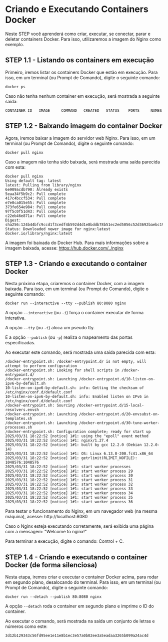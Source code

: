 # Criando e Executando Containers Docker

Neste STEP você aprenderá como criar, executar, se conectar, parar e deletar containers Docker. Para isso, utilizaremos a imagem do Nginx como exemplo.

## STEP 1.1 - Listando os containers em execução

Primeiro, iremos listar os containers Docker que estão em execução. Para isso, em um terminal (ou Prompt de Comando), digite o seguinte comando:

```
docker ps
```

Caso não tenha nenhum container em execução, será mostrada a seguinte saída:

```
CONTAINER ID   IMAGE     COMMAND   CREATED   STATUS    PORTS     NAMES
```

## STEP 1.2 - Baixando imagem do container Docker

Agora, iremos baixar a imagem do servidor web Nginx. Para isso, em um terminal (ou Prompt de Comando), digite o seguinte comando:

```
docker pull nginx
```

Caso a imagem não tenha sido baixada, será mostrada uma saída parecida com esta:

```
docker pull nginx
Using default tag: latest
latest: Pulling from library/nginx
6e909acdb790: Already exists 
5eaa34f5b9c2: Pull complete 
417c4bccf534: Pull complete 
e7e0ca015e55: Pull complete 
373fe654e984: Pull complete 
97f5c0f51d43: Pull complete 
c22eb46e871a: Pull complete 
Digest: sha256:124b44bfc9ccd1f3cedf4b592d4d1e8bddb78b51ec2ed5056c52d3692baebc19
Status: Downloaded newer image for nginx:latest
docker.io/library/nginx:latest
```

A imagem foi baixada do Docker Hub. Para mais informações sobre a imagem baixada, acesse: https://hub.docker.com/_/nginx

## STEP 1.3 - Criando e executando o container Docker

Nesta próxima etapa, criaremos o container Docker, com a imagem baixada. Para isso, em um terminal (ou Prompt de Comando), digite o seguinte comando:

```
docker run --interactive --tty --publish 80:8080 nginx
```

A opção ```--interactive``` (ou ```-i```) força o container executar de forma interativa.

A opção ```--tty``` (ou ```-t```) aloca um pseudo tty.

E a opção ```--publish``` (ou ```-p```) realiza o mapeamento das portas especificadas.

Ao executar este comando, será mostrada uma saída parecida com esta:

```
/docker-entrypoint.sh: /docker-entrypoint.d/ is not empty, will attempt to perform configuration
/docker-entrypoint.sh: Looking for shell scripts in /docker-entrypoint.d/
/docker-entrypoint.sh: Launching /docker-entrypoint.d/10-listen-on-ipv6-by-default.sh
10-listen-on-ipv6-by-default.sh: info: Getting the checksum of /etc/nginx/conf.d/default.conf
10-listen-on-ipv6-by-default.sh: info: Enabled listen on IPv6 in /etc/nginx/conf.d/default.conf
/docker-entrypoint.sh: Sourcing /docker-entrypoint.d/15-local-resolvers.envsh
/docker-entrypoint.sh: Launching /docker-entrypoint.d/20-envsubst-on-templates.sh
/docker-entrypoint.sh: Launching /docker-entrypoint.d/30-tune-worker-processes.sh
/docker-entrypoint.sh: Configuration complete; ready for start up
2025/03/31 18:22:52 [notice] 1#1: using the "epoll" event method
2025/03/31 18:22:52 [notice] 1#1: nginx/1.27.4
2025/03/31 18:22:52 [notice] 1#1: built by gcc 12.2.0 (Debian 12.2.0-14) 
2025/03/31 18:22:52 [notice] 1#1: OS: Linux 6.13.8-200.fc41.x86_64
2025/03/31 18:22:52 [notice] 1#1: getrlimit(RLIMIT_NOFILE): 1048576:1048576
2025/03/31 18:22:52 [notice] 1#1: start worker processes
2025/03/31 18:22:52 [notice] 1#1: start worker process 29
2025/03/31 18:22:52 [notice] 1#1: start worker process 30
2025/03/31 18:22:52 [notice] 1#1: start worker process 31
2025/03/31 18:22:52 [notice] 1#1: start worker process 32
2025/03/31 18:22:52 [notice] 1#1: start worker process 33
2025/03/31 18:22:52 [notice] 1#1: start worker process 34
2025/03/31 18:22:52 [notice] 1#1: start worker process 35
2025/03/31 18:22:52 [notice] 1#1: start worker process 36
```

Para testar o funcionamento do Nginx, em um navegador web (na mesma máquina), acesse: http://localhost:8080

Caso o Nginx esteja executando corretamente, será exibida uma página com a mensagem: "Welcome to nginx!"

Para terminar a execução, digite o comando: Control + C.

## STEP 1.4 - Criando e executando o container Docker (de forma silenciosa)

Nesta etapa, iremos criar e executar o container Docker acima, para rodar em segundo plano, desalocando do terminal. Para isso, em um terminal (ou Prompt de Comando), digite o seguinte comando:

```
docker run --detach --publish 80:8080 nginx
```

A opção ```--detach``` roda o container em segundo plano e imprime o ID do container.

Ao executar o comando, será mostrada na saída um conjunto de letras e números como este:

```
3d12b129343c56fd95ee1e11e8b1ec3e57a0b02ee3a5eadaa3265b099a24ac4d
```
